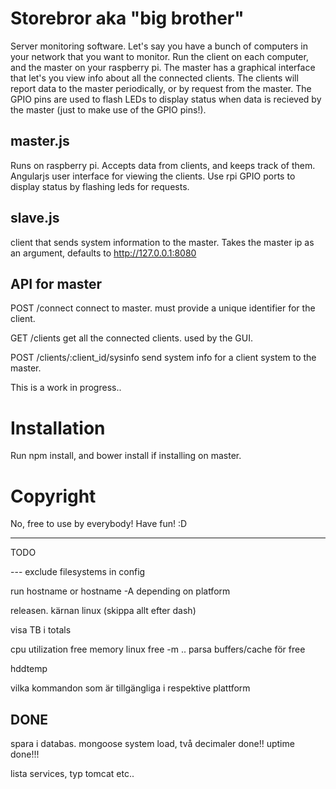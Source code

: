 # Storebror aka "big brother"

Server monitoring software. Let's say you have a bunch of computers in your network that you want to monitor. Run the client on each computer, and the master on your raspberry pi. The master has a graphical interface that let's you view info about all the connected clients. The clients will report data to the master periodically, or by request from the master.
The GPIO pins are used to flash LEDs to display status when data is recieved by the master (just to make use of the GPIO pins!).

## master.js
Runs on raspberry pi.
Accepts data from clients, and keeps track of them.
Angularjs user interface for viewing the clients.
Use rpi GPIO ports to display status by flashing leds for requests.

## slave.js
client that sends system information to the master.
Takes the master ip as an argument, defaults to http://127.0.0.1:8080


## API for master

POST /connect
connect to master. must provide a unique identifier for the client.

GET  /clients
get all the connected clients. used by the GUI.

POST /clients/:client_id/sysinfo
send system info for a client system to the master.

This is a work in progress..

# Installation
Run npm install, and bower install if installing on master.

# Copyright
No, free to use by everybody! Have fun! :D

----
TODO

--- exclude filesystems in config

run hostname or hostname -A depending on platform

releasen. kärnan linux (skippa allt efter dash)

visa TB i totals

cpu utilization
free memory linux
    free -m   .. parsa buffers/cache  för free


hddtemp

vilka kommandon som är tillgängliga i respektive plattform


DONE
---------
spara i databas. mongoose
system load, två decimaler  done!!
uptime done!!!

lista services, typ tomcat etc..
